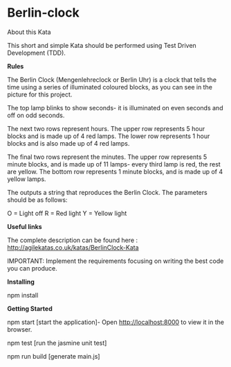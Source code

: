 # Berlin-clock

About this Kata

This short and simple Kata should be performed using Test Driven Development (TDD).


<b>Rules</b>

The Berlin Clock (Mengenlehreclock or Berlin Uhr) is a clock that tells the time using a series of illuminated coloured blocks, as you can see in the picture for this project.

The top lamp blinks to show seconds- it is illuminated on even seconds and off on odd seconds.

The next two rows represent hours. The upper row represents 5 hour blocks and is made up of 4 red lamps. The lower row represents 1 hour blocks and is also made up of 4 red lamps.

The final two rows represent the minutes. The upper row represents 5 minute blocks, and is made up of 11 lamps- every third lamp is red, the rest are yellow. The bottom row represents 1 minute blocks, and is made up of 4 yellow lamps.

The outputs a string that reproduces the Berlin Clock. The parameters should be as follows:

O = Light off
R = Red light
Y = Yellow light

<b>Useful links</b>

The complete description can be found here : http://agilekatas.co.uk/katas/BerlinClock-Kata

IMPORTANT:  Implement the requirements focusing on writing the best code you can produce.


<b>Installing</b>

npm install


<b>Getting Started</b>

npm start [start the application]- Open [http://localhost:8000](http://localhost:8000) to view it in the browser.

npm test [run the jasmine unit test]

npm run build [generate main.js]

